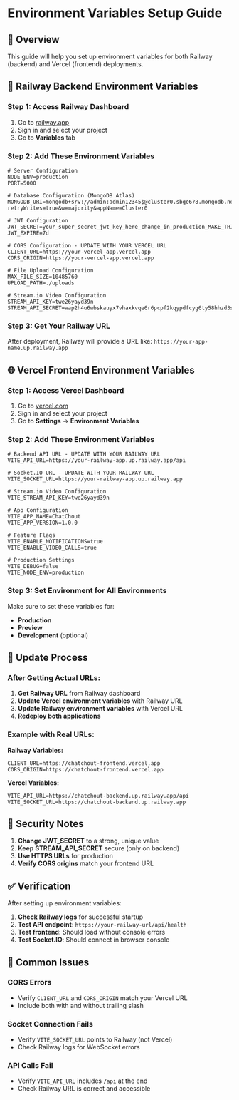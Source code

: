 # Environment Variables Setup Guide

## 🎯 Overview
This guide will help you set up environment variables for both Railway (backend) and Vercel (frontend) deployments.

## 🚂 Railway Backend Environment Variables

### Step 1: Access Railway Dashboard
1. Go to [railway.app](https://railway.app)
2. Sign in and select your project
3. Go to **Variables** tab

### Step 2: Add These Environment Variables

```env
# Server Configuration
NODE_ENV=production
PORT=5000

# Database Configuration (MongoDB Atlas)
MONGODB_URI=mongodb+srv://admin:admin12345$@cluster0.sbge678.mongodb.net/chatchout?retryWrites=true&w=majority&appName=Cluster0

# JWT Configuration
JWT_SECRET=your_super_secret_jwt_key_here_change_in_production_MAKE_THIS_SECURE
JWT_EXPIRE=7d

# CORS Configuration - UPDATE WITH YOUR VERCEL URL
CLIENT_URL=https://your-vercel-app.vercel.app
CORS_ORIGIN=https://your-vercel-app.vercel.app

# File Upload Configuration
MAX_FILE_SIZE=10485760
UPLOAD_PATH=./uploads

# Stream.io Video Configuration
STREAM_API_KEY=twe26yayd39n
STREAM_API_SECRET=wap2h4u6wbskauyx7vhaxkvqe6r6pcpf2kqypdfcyg6ty58hhzd3spb83qkevgpr
```

### Step 3: Get Your Railway URL
After deployment, Railway will provide a URL like:
`https://your-app-name.up.railway.app`

## 🌐 Vercel Frontend Environment Variables

### Step 1: Access Vercel Dashboard
1. Go to [vercel.com](https://vercel.com)
2. Sign in and select your project
3. Go to **Settings** → **Environment Variables**

### Step 2: Add These Environment Variables

```env
# Backend API URL - UPDATE WITH YOUR RAILWAY URL
VITE_API_URL=https://your-railway-app.up.railway.app/api

# Socket.IO URL - UPDATE WITH YOUR RAILWAY URL
VITE_SOCKET_URL=https://your-railway-app.up.railway.app

# Stream.io Video Configuration
VITE_STREAM_API_KEY=twe26yayd39n

# App Configuration
VITE_APP_NAME=ChatChout
VITE_APP_VERSION=1.0.0

# Feature Flags
VITE_ENABLE_NOTIFICATIONS=true
VITE_ENABLE_VIDEO_CALLS=true

# Production Settings
VITE_DEBUG=false
VITE_NODE_ENV=production
```

### Step 3: Set Environment for All Environments
Make sure to set these variables for:
- **Production**
- **Preview**
- **Development** (optional)

## 🔄 Update Process

### After Getting Actual URLs:

1. **Get Railway URL** from Railway dashboard
2. **Update Vercel environment variables** with Railway URL
3. **Update Railway environment variables** with Vercel URL
4. **Redeploy both applications**

### Example with Real URLs:

**Railway Variables:**
```env
CLIENT_URL=https://chatchout-frontend.vercel.app
CORS_ORIGIN=https://chatchout-frontend.vercel.app
```

**Vercel Variables:**
```env
VITE_API_URL=https://chatchout-backend.up.railway.app/api
VITE_SOCKET_URL=https://chatchout-backend.up.railway.app
```

## 🔐 Security Notes

1. **Change JWT_SECRET** to a strong, unique value
2. **Keep STREAM_API_SECRET** secure (only on backend)
3. **Use HTTPS URLs** for production
4. **Verify CORS origins** match your frontend URL

## ✅ Verification

After setting up environment variables:

1. **Check Railway logs** for successful startup
2. **Test API endpoint**: `https://your-railway-url/api/health`
3. **Test frontend**: Should load without console errors
4. **Test Socket.IO**: Should connect in browser console

## 🚨 Common Issues

### CORS Errors
- Verify `CLIENT_URL` and `CORS_ORIGIN` match your Vercel URL
- Include both with and without trailing slash

### Socket Connection Fails
- Verify `VITE_SOCKET_URL` points to Railway (not Vercel)
- Check Railway logs for WebSocket errors

### API Calls Fail
- Verify `VITE_API_URL` includes `/api` at the end
- Check Railway URL is correct and accessible
